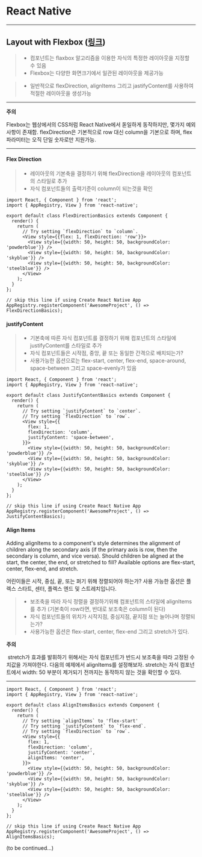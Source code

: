 React Native
============

---

Layout with Flexbox ([링크](https://facebook.github.io/react-native/docs/flexbox.html))
------------------------------------------------------------------------

> - 컴포넌트는 flaxbox 알고리즘을 이용한 자식의 특정한 레이아웃을 지정할 수 있음 
> - Flexbox는 다양한 화면크기에서 일관된 레이아웃을 제공가능 

> - 일반적으로 flexDirection, alignItems 그리고 jastifyContent를 사용하여 적절한 레이아웃을 생성가능 

---
**주의**

  Flexbox는 웹상에서의 CSS처럼 React Native에서 돋일하게 동작하지만, 몇가지 예외사항이 존재함. flexDirection은 기본적으로 row 대신 column을 기본으로 하며, flex 파라미터는 오직 단일 숫자로만 지원가능.

---


#### Flex Direction

> - 레이아웃의 기본축을 결정하기 위해 flexDirection을 레이아웃의 컴포넌트의 스타일로 추가
> - 자식 컴포넌트들의 출력기준이 column이 되는것을 확인 

~~~
import React, { Component } from 'react';
import { AppRegistry, View } from 'react-native';

export default class FlexDirectionBasics extends Component {
  render() {
    return (
      // Try setting `flexDirection` to `column`.
      <View style={{flex: 1, flexDirection: 'row'}}>
        <View style={{width: 50, height: 50, backgroundColor: 'powderblue'}} />
        <View style={{width: 50, height: 50, backgroundColor: 'skyblue'}} />
        <View style={{width: 50, height: 50, backgroundColor: 'steelblue'}} />
      </View>
    );
  }
};

// skip this line if using Create React Native App
AppRegistry.registerComponent('AwesomeProject', () => FlexDirectionBasics);
~~~

#### justifyContent

> - 기본축에 따른 자식 컴포넌트를 결정하기 위해 컴포넌트의 스타일에 justifyContent를 스타일로 추가
> - 자식 컴포넌트들은 시작점, 중앙, 끝 또는 동일한 간격으로 배치되는가?
> - 사용가능한 옵션으로는 flex-start, center, flex-end, space-around, space-between 그리고 space-evenly가 있음

~~~
import React, { Component } from 'react';
import { AppRegistry, View } from 'react-native';

export default class JustifyContentBasics extends Component {
  render() {
    return (
      // Try setting `justifyContent` to `center`.
      // Try setting `flexDirection` to `row`.
      <View style={{
        flex: 1,
        flexDirection: 'column',
        justifyContent: 'space-between',
      }}>
        <View style={{width: 50, height: 50, backgroundColor: 'powderblue'}} />
        <View style={{width: 50, height: 50, backgroundColor: 'skyblue'}} />
        <View style={{width: 50, height: 50, backgroundColor: 'steelblue'}} />
      </View>
    );
  }
};

// skip this line if using Create React Native App
AppRegistry.registerComponent('AwesomeProject', () => JustifyContentBasics);
~~~

#### Align Items


Adding alignItems to a component's style determines the alignment of children along the secondary axis (if the primary axis is row, then the secondary is column, and vice versa). Should children be aligned at the start, the center, the end, or stretched to fill? Available options are flex-start, center, flex-end, and stretch.

어린이들은 시작, 중심, 끝, 또는 펴기 위해 정렬되어야 하는가? 사용 가능한 옵션은 플렉스 스타트, 센터, 플렉스 엔드 및 스트레치입니다.

> - 보조축을 따라 자식 정렬을 결정하기위해 컴포넌트의 스타일에 alignItems를 추가 (기본축이 row라면, 반대로 보조축은 column이 된다)
> - 자식 컴포넌트들의 위치가 시작지점, 중심지점, 끝지점 또는 늘어나며 정렬되는가?
> - 사용가능한 옵션은 flex-start, center, flex-end 그리고 stretch가 있다. 

**주의**

  stretch가 효과를 발휘하기 위해서는 자식 컴포넌트가 반드시 보조축을 따라 고정된 수치값을 가져야한다. 다음의 예제에서 alignItems를 설정해보자. stretch는 자식 컴포넌트에서 width: 50 부분이 제거되기 전까지는 동작하지 않는 것을 확인할 수 있다. 

---

~~~
import React, { Component } from 'react';
import { AppRegistry, View } from 'react-native';

export default class AlignItemsBasics extends Component {
  render() {
    return (
      // Try setting `alignItems` to 'flex-start'
      // Try setting `justifyContent` to `flex-end`.
      // Try setting `flexDirection` to `row`.
      <View style={{
        flex: 1,
        flexDirection: 'column',
        justifyContent: 'center',
        alignItems: 'center',
      }}>
        <View style={{width: 50, height: 50, backgroundColor: 'powderblue'}} />
        <View style={{width: 50, height: 50, backgroundColor: 'skyblue'}} />
        <View style={{width: 50, height: 50, backgroundColor: 'steelblue'}} />
      </View>
    );
  }
};

// skip this line if using Create React Native App
AppRegistry.registerComponent('AwesomeProject', () => AlignItemsBasics);
~~~

(to be continued...)
